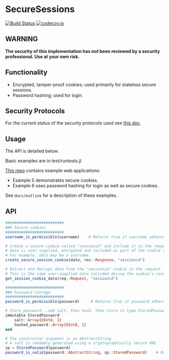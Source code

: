 # SecureSessions

[![Build Status](https://travis-ci.org/JockLawrie/SecureSessions.jl.svg?branch=master)](https://travis-ci.org/JockLawrie/SecureSessions.jl)
[![codecov.io](http://codecov.io/github/JockLawrie/SecureSessions.jl/coverage.svg?branch=master)](http://codecov.io/github/JockLawrie/SecureSessions.jl?branch=master)


## WARNING
**The security of this implementation has not been reviewed by a security professional. Use at your own risk.**


## Functionality
- Encrypted, tamper-proof cookies; used primarily for stateless secure sessions.
- Password hashing; used for login.


## Security Protocols
For the current status of the security protocols used see [this doc](https://github.com/JockLawrie/SecureSessions.jl/blob/master/docs/security_protocols.md).


## Usage
The API is detailed below.

Basic examples are in test/runtests.jl.

[This repo](https://bitbucket.org/jocklawrie/skeleton-webapp.jl) contains example web applications:
- Example 5 demonstrates secure cookies.
- Example 6 uses password hashing for login as well as secure cookies.

See ``docs/outline`` for a description of these examples.

## API
```julia
##########################
### Secure cookies
##########################
username_is_permissible(username)    # Returns true if username adheres to a set of rules defined in the package.

# Create a secure cookie called "sessionid" and include it in the response.
# data is user-supplied, encrypted and included as part of the cookie value.
# For example, data may be a username.
create_secure_session_cookie(data, res::Response, "sessionid")

# Extract and decrypt data from the "sessionid" cookie in the request.
# This is the same user-supplied data included during the cookie's construction.
get_session_cookie_data(req::Request, "sessionid")

##########################
### Password storage
##########################
password_is_permissible(password)     # Returns true if password adheres to a set of rules defined in the package

# Store password...add salt, then hash, then store in type StoredPassword.
immutable StoredPassword
    salt::Array{UInt8, 1}
    hashed_password::Array{UInt8, 1}
end

# The constructor argument is an AbstractString
# A salt is randomly generated using a cryptographically secure RNG
sp = StoredPassword(password)
password_is_valid(password::AbstractString, sp::StoredPassword)    # Returns true if hash(sp.salt, password) == sp.hashed_password
```
